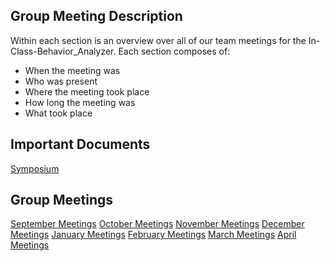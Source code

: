 ## Group Meeting Description
Within each section is an overview over all of our team meetings for the In-Class-Behavior_Analyzer. Each section composes of:
* When the meeting was
* Who was present
* Where the meeting took place
* How long the meeting was
* What took place

## Important Documents  
[Symposium](https://github.com/Tebbee/In-Class-Behavior-Analyzer/blob/master/Group%20Meetings/Symposium.md)

## Group Meetings
[September Meetings](https://github.com/Tebbee/In-Class-Behavior-Analyzer/tree/master/Group%20Meetings/September%20Meetings)
[October Meetings](https://github.com/Tebbee/In-Class-Behavior-Analyzer/tree/master/Group%20Meetings/October%20Meetings)
[November Meetings](https://github.com/Tebbee/In-Class-Behavior-Analyzer/tree/master/Group%20Meetings/November%20Meetings)
[December Meetings](https://github.com/Tebbee/In-Class-Behavior-Analyzer/tree/master/Group%20Meetings/December%20Meetings)
[January Meetings](https://github.com/Tebbee/In-Class-Behavior-Analyzer/tree/master/Group%20Meetings/January%20Meetings)
[February Meetings](https://github.com/Tebbee/In-Class-Behavior-Analyzer/tree/master/Group%20Meetings/February%20Meetings)
[March Meetings](https://github.com/Tebbee/In-Class-Behavior-Analyzer/tree/master/Group%20Meetings/March%20Meetings)
[April Meetings](https://github.com/Tebbee/In-Class-Behavior-Analyzer/tree/master/Group%20Meetings/April%20Meetings)
